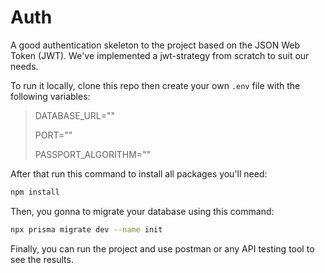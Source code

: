 # Auth

A good authentication skeleton to the project based on the JSON Web Token (JWT). We've implemented a jwt-strategy from scratch to suit our needs.

To run it locally, clone this repo then create your own `.env` file with the following variables:

> DATABASE_URL=""
> 
> PORT=""
> 
> PASSPORT_ALGORITHM=""

After that run this command to install all packages you'll need:

```Bash
npm install
```

Then, you gonna to migrate your database using this command:

```Bash
npx prisma migrate dev --name init
```

Finally, you can run the project and use postman or any API testing tool to see the results.